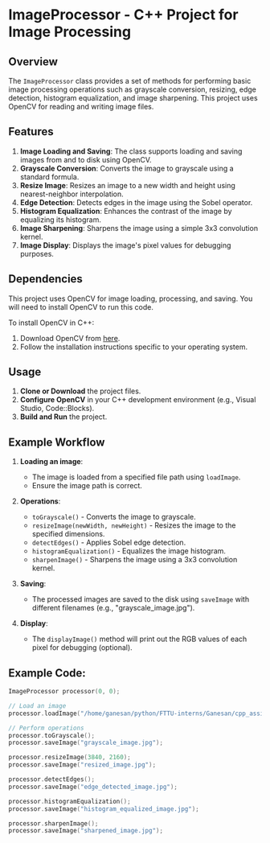 # ImageProcessor - C++ Project for Image Processing

## Overview
The `ImageProcessor` class provides a set of methods for performing basic image processing operations such as grayscale conversion, resizing, edge detection, histogram equalization, and image sharpening. This project uses OpenCV for reading and writing image files.

## Features
1. **Image Loading and Saving**: The class supports loading and saving images from and to disk using OpenCV.
2. **Grayscale Conversion**: Converts the image to grayscale using a standard formula.
3. **Resize Image**: Resizes an image to a new width and height using nearest-neighbor interpolation.
4. **Edge Detection**: Detects edges in the image using the Sobel operator.
5. **Histogram Equalization**: Enhances the contrast of the image by equalizing its histogram.
6. **Image Sharpening**: Sharpens the image using a simple 3x3 convolution kernel.
7. **Image Display**: Displays the image's pixel values for debugging purposes.

## Dependencies
This project uses OpenCV for image loading, processing, and saving. You will need to install OpenCV to run this code.

To install OpenCV in C++:

1. Download OpenCV from [here](https://opencv.org/releases/).
2. Follow the installation instructions specific to your operating system.

## Usage

1. **Clone or Download** the project files.
2. **Configure OpenCV** in your C++ development environment (e.g., Visual Studio, Code::Blocks).
3. **Build and Run** the project.

## Example Workflow

1. **Loading an image**:
   - The image is loaded from a specified file path using `loadImage`.
   - Ensure the image path is correct.

2. **Operations**:
   - `toGrayscale()` - Converts the image to grayscale.
   - `resizeImage(newWidth, newHeight)` - Resizes the image to the specified dimensions.
   - `detectEdges()` - Applies Sobel edge detection.
   - `histogramEqualization()` - Equalizes the image histogram.
   - `sharpenImage()` - Sharpens the image using a 3x3 convolution kernel.

3. **Saving**:
   - The processed images are saved to the disk using `saveImage` with different filenames (e.g., "grayscale_image.jpg").

4. **Display**:
   - The `displayImage()` method will print out the RGB values of each pixel for debugging (optional).

## Example Code:

```cpp
ImageProcessor processor(0, 0);

// Load an image
processor.loadImage("/home/ganesan/python/FTTU-interns/Ganesan/cpp_assignments/image_processing/img/cards.jpg");

// Perform operations
processor.toGrayscale();
processor.saveImage("grayscale_image.jpg");

processor.resizeImage(3840, 2160);
processor.saveImage("resized_image.jpg");

processor.detectEdges();
processor.saveImage("edge_detected_image.jpg");

processor.histogramEqualization();
processor.saveImage("histogram_equalized_image.jpg");

processor.sharpenImage();
processor.saveImage("sharpened_image.jpg");

